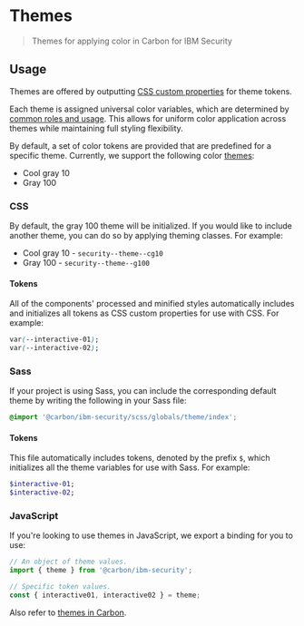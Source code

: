 # Themes

> Themes for applying color in Carbon for IBM Security

## Usage

Themes are offered by outputting [CSS custom properties](https://developer.mozilla.org/en-US/docs/Web/CSS/--*) for theme tokens.

Each theme is assigned universal color variables, which are determined by [common roles and usage](https://www.carbondesignsystem.com/guidelines/color/usage). This allows for uniform color application across themes while maintaining full styling flexibility.

By default, a set of color tokens are provided that are predefined for a specific theme. Currently, we support the following color [themes](themes.md):

- Cool gray 10
- Gray 100

### CSS

By default, the gray 100 theme will be initialized. If you would like to include another theme, you can do so by applying theming classes. For example:

- Cool gray 10 - `security--theme--cg10`
- Gray 100 - `security--theme--g100`

#### Tokens

All of the components' processed and minified styles automatically includes and initializes all tokens as CSS custom properties for use with CSS. For example:

```css
var(--interactive-01);
var(--interactive-02);
```

### Sass

If your project is using Sass, you can include the corresponding default theme by writing the following in your Sass file:

```scss
@import '@carbon/ibm-security/scss/globals/theme/index';
```

#### Tokens

This file automatically includes tokens, denoted by the prefix `$`, which initializes all the theme variables for use with Sass. For example:

```scss
$interactive-01;
$interactive-02;
```

### JavaScript

If you're looking to use themes in JavaScript, we export a binding for you to use:

```js
// An object of theme values.
import { theme } from '@carbon/ibm-security';

// Specific token values.
const { interactive01, interactive02 } = theme;
```

Also refer to [themes in Carbon](https://github.com/carbon-design-system/carbon/blob/master/packages/themes).
